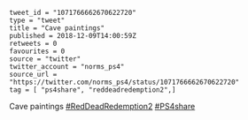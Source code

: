 ```
tweet_id = "1071766662670622720"
type = "tweet"
title = "Cave paintings"
published = 2018-12-09T14:00:59Z
retweets = 0
favourites = 0
source = "twitter"
twitter_account = "norms_ps4"
source_url = "https://twitter.com/norms_ps4/status/1071766662670622720"
tag = [ "ps4share", "reddeadredemption2",]
```

Cave paintings [#RedDeadRedemption2](/tags/reddeadredemption2/) [#PS4share](/tags/ps4share/)

<p class='image'><img src='http://mnf.m17s.net/2018/12/09/Dt-uGS6W4AA3JqO.jpg' alt=''></p>

